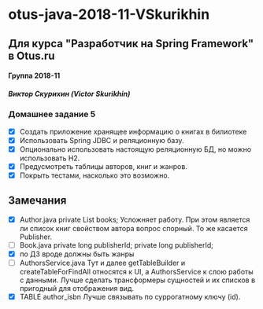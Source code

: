 # otus-java-2018-11-VSkurikhin
## Для курса "Разработчик на Spring Framework" в Otus.ru

#### Группа 2018-11
##### Виктор Скурихин (Victor Skurikhin)

### Домашнее задание 5
 * [x] Создать приложение хранящее информацию о книгах в билиотеке
 * [x] Использовать Spring JDBC и реляционную базу.
 * [x] Опционально использовать настоящую реляционную БД, но можно использовать H2.
 * [x] Предусмотреть таблицы авторов, книг и жанров.
 * [x] Покрыть тестами, насколько это возможно.
## Замечания
 * [x] Author.java private List<Book> books; Усложняет работу. При этом является ли список книг свойством автора вопрос спорный. То же касается Publisher.
 * [ ] Book.java private long publisherId; private long publisherId;
 * [x] по ДЗ вроде должны быть жанры
 * [ ] AuthorsService.java Тут и далее getTableBuilder и createTableForFindAll относятся к UI, а AuthorsService к слою работы с данными. Лучше сделать трансформеры сущностей и их списков в пригодный для отображения вид.
 * [x] TABLE author_isbn Лучше связывать по суррогатному ключу (id).